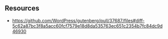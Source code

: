 ## Resources
- https://github.com/WordPress/gutenberg/pull/37687/files#diff-5c62a87bc3f8a5acc60fcf7579e18d8da535763ec651c2354b7fc84dc9d46930